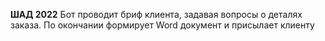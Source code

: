 <b>ШАД 2022</b>
<t>
Бот проводит бриф клиента, задавая вопросы о деталях заказа. По окончании формирует Word документ и присылает клиенту
</t>
